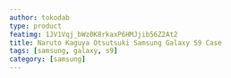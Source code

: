```yaml
---
author: tokodab
type: product
featimg: 1JV1Vqj_bWz0K8rkaxP6HMJjib56Z2At2
title: Naruto Kaguya Otsutsuki Samsung Galaxy S9 Case
tags: [samsung, galaxy, s9]
category: [samsung]
---
```

